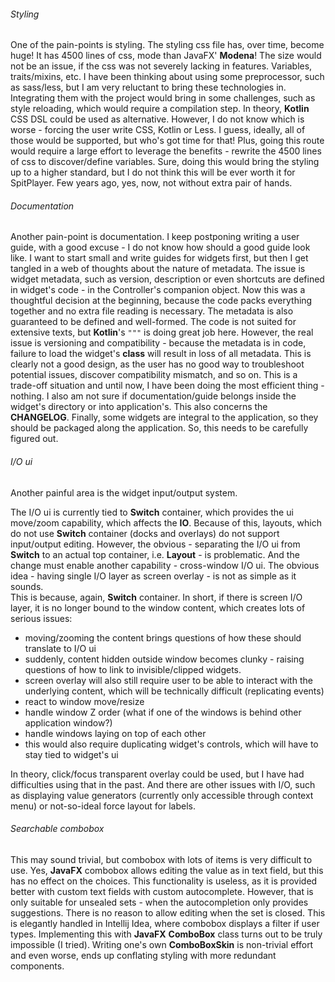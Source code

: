 
###### Styling
One of the pain-points is styling. The styling css file has, over time, become huge! It has 4500 lines of css, mode than JavaFX' **Modena**!
The size would not be an issue, if the css was not severely lacking in features. Variables, traits/mixins, etc.
I have been thinking about using some preprocessor, such as sass/less, but I am very reluctant to bring these technologies in.
Integrating them with the project would bring in some challenges, such as style reloading, which would require a compilation step.
In theory, **Kotlin** CSS DSL could be used as alternative.
However, I do not know which is worse - forcing the user write CSS, Kotlin or Less. I guess, ideally, all of those would be supported, but who's got time for that!
Plus, going this route would require a large effort to leverage the benefits - rewrite the 4500 lines of css to discover/define variables.
Sure, doing this would bring the styling up to a higher standard, but I do not think this will be ever worth it for SpitPlayer.
Few years ago, yes, now, not without extra pair of hands.

###### Documentation
Another pain-point is documentation. I keep postponing writing a user guide, with a good excuse - I do not know how should a good guide look like.
I want to start small and write guides for widgets first, but then I get tangled in a web of thoughts about the nature of metadata.
The issue is widget metadata, such as version, description or even shortcuts are defined in widget's code - in the Controller's companion object.
Now this was a thoughtful decision at the beginning, because the code packs everything together and no extra file reading is necessary.
The metadata is also guaranteed to be defined and well-formed. The code is not suited for extensive texts, but **Kotlin**'s `"""` is doing great job here.
However, the real issue is versioning and compatibility - because the metadata is in code, failure to load the widget's **class** will result in loss of all metadata.
This is clearly not a good design, as the user has no good way to troubleshoot potential issues, discover compatibility mismatch, and so on.
This is a trade-off situation and until now, I have been doing the most efficient thing - nothing.
I also am not sure if documentation/guide belongs inside the widget's directory or into application's. This also concerns the **CHANGELOG**.
Finally, some widgets are integral to the application, so they should be packaged along the application.
So, this needs to be carefully figured out.

###### I/O ui
Another painful area is the widget input/output system.

The I/O ui is currently tied to **Switch** container, which provides the ui move/zoom capability, which affects the **IO**.
Because of this, layouts, which do not use **Switch** container (docks and overlays) do not support input/output editing.
However, the obvious - separating the I/O ui from **Switch** to an actual top container, i.e. **Layout** - is problematic.
And the change must enable another capability - cross-window I/O ui. The obvious idea - having single I/O layer as screen overlay - is not as simple as it sounds.  
This is because, again, **Switch** container. In short, if there is screen I/O layer, it is no longer bound to the window content, which creates lots of serious issues:
- moving/zooming the content brings questions of how these should translate to I/O ui
- suddenly, content hidden outside window becomes clunky - raising questions of how to link to invisible/clipped widgets.
- screen overlay will also still require user to be able to interact with the underlying content, which will be technically difficult (replicating events)
- react to window move/resize
- handle window Z order (what if one of the windows is behind other application window?)
- handle windows laying on top of each other
- this would also require duplicating widget's controls, which will have to stay tied to widget's ui

In theory, click/focus transparent overlay could be used, but I have had difficulties using that in the past.
And there are other issues with I/O, such as displaying value generators (currently only accessible through context menu) or not-so-ideal force layout for labels.

###### Searchable combobox
This may sound trivial, but combobox with lots of items is very difficult to use.
Yes, **JavaFX** combobox allows editing the value as in text field, but this has no effect on the choices.
This functionality is useless, as it is provided better with custom text fields with custom autocomplete.
However, that is only suitable for unsealed sets - when the autocompletion only provides suggestions. There is no reason to allow editing when the set is closed.
This is elegantly handled in Intellij Idea, where combobox displays a filter if user types.
Implementing this with **JavaFX** **ComboBox** class turns out to be truly impossible (I tried).
Writing one's own **ComboBoxSkin** is non-trivial effort and even worse, ends up conflating styling with more redundant components.